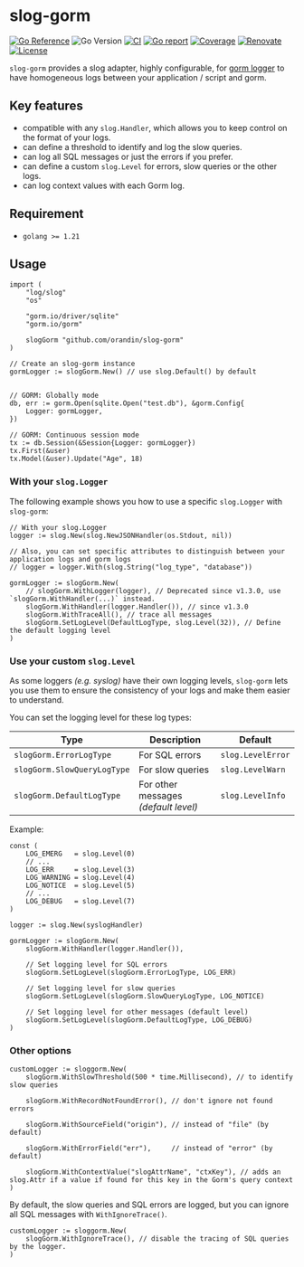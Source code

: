 # slog-gorm

[![Go Reference](https://pkg.go.dev/badge/github.com/orandin/slog-gorm.svg)](https://pkg.go.dev/github.com/orandin/slog-gorm)
![Go Version](https://img.shields.io/badge/Go-%3E%3D%201.21-%23007d9c)
[![CI](https://github.com/orandin/slog-gorm/actions/workflows/ci.yaml/badge.svg)](https://github.com/orandin/slog-gorm/actions/workflows/ci.yaml)
[![Go report](https://goreportcard.com/badge/github.com/orandin/slog-gorm)](https://goreportcard.com/report/github.com/orandin/slog-gorm)
[![Coverage](https://img.shields.io/codecov/c/github/orandin/slog-gorm)](https://codecov.io/gh/orandin/slog-gorm)
[![Renovate](https://img.shields.io/badge/dependabot-enabled-brightgreen.svg)](https://docs.github.com/en/code-security/dependabot/working-with-dependabot)
[![License](https://img.shields.io/github/license/orandin/slog-gorm)](./LICENSE)

`slog-gorm` provides a slog adapter, highly configurable, for [gorm logger](https://gorm.io/docs/logger.html)
to have homogeneous logs between your application / script and gorm.

## Key features

- compatible with any `slog.Handler`, which allows you to keep control on
  the format of your logs.
- can define a threshold to identify and log the slow queries.
- can log all SQL messages or just the errors if you prefer.
- can define a custom `slog.Level` for errors, slow queries or the other logs.
- can log context values with each Gorm log.

## Requirement

- `golang >= 1.21`

## Usage

```golang
import (
    "log/slog"
    "os"

    "gorm.io/driver/sqlite"
    "gorm.io/gorm"

    slogGorm "github.com/orandin/slog-gorm"
)

// Create an slog-gorm instance
gormLogger := slogGorm.New() // use slog.Default() by default


// GORM: Globally mode
db, err := gorm.Open(sqlite.Open("test.db"), &gorm.Config{
    Logger: gormLogger,
})

// GORM: Continuous session mode
tx := db.Session(&Session{Logger: gormLogger})
tx.First(&user)
tx.Model(&user).Update("Age", 18)
```

### With your `slog.Logger`

The following example shows you how to use a specific `slog.Logger` with `slog-gorm`:

```golang
// With your slog.Logger
logger := slog.New(slog.NewJSONHandler(os.Stdout, nil))

// Also, you can set specific attributes to distinguish between your application logs and gorm logs
// logger = logger.With(slog.String("log_type", "database"))

gormLogger := slogGorm.New(
    // slogGorm.WithLogger(logger), // Deprecated since v1.3.0, use `slogGorm.WithHandler(...)` instead.
    slogGorm.WithHandler(logger.Handler()), // since v1.3.0
    slogGorm.WithTraceAll(), // trace all messages 
    slogGorm.SetLogLevel(DefaultLogType, slog.Level(32)), // Define the default logging level
)
```

### Use your custom `slog.Level`

As some loggers *(e.g. syslog)* have their own logging levels, `slog-gorm` lets you
use them to ensure the consistency of your logs and make them easier to understand.

You can set the logging level for these log types:

| Type                        | Description                          | Default           |
|-----------------------------|--------------------------------------|-------------------|
| `slogGorm.ErrorLogType`     | For SQL errors                       | `slog.LevelError` |
| `slogGorm.SlowQueryLogType` | For slow queries                     | `slog.LevelWarn`  |
| `slogGorm.DefaultLogType`   | For other messages *(default level)* | `slog.LevelInfo`  |

Example:

```golang
const (
    LOG_EMERG   = slog.Level(0)
    // ...
    LOG_ERR     = slog.Level(3)
    LOG_WARNING = slog.Level(4)
    LOG_NOTICE  = slog.Level(5)
    // ...
    LOG_DEBUG   = slog.Level(7)
)

logger := slog.New(syslogHandler)

gormLogger := slogGorm.New(
    slogGorm.WithHandler(logger.Handler()),

    // Set logging level for SQL errors
    slogGorm.SetLogLevel(slogGorm.ErrorLogType, LOG_ERR)

    // Set logging level for slow queries
    slogGorm.SetLogLevel(slogGorm.SlowQueryLogType, LOG_NOTICE)

    // Set logging level for other messages (default level)
    slogGorm.SetLogLevel(slogGorm.DefaultLogType, LOG_DEBUG)
)
```

### Other options

```golang
customLogger := sloggorm.New(
	slogGorm.WithSlowThreshold(500 * time.Millisecond), // to identify slow queries

	slogGorm.WithRecordNotFoundError(), // don't ignore not found errors

	slogGorm.WithSourceField("origin"), // instead of "file" (by default)

	slogGorm.WithErrorField("err"),     // instead of "error" (by default)

	slogGorm.WithContextValue("slogAttrName", "ctxKey"), // adds an slog.Attr if a value if found for this key in the Gorm's query context
)
```

By default, the slow queries and SQL errors are logged, but you can ignore all SQL messages with `WithIgnoreTrace()`.

```
customLogger := sloggorm.New(
    slogGorm.WithIgnoreTrace(), // disable the tracing of SQL queries by the logger.
)
```

